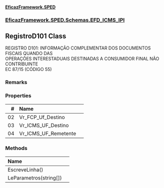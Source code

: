 #### [EficazFramework.SPED](EficazFrameworkSPED.md 'EficazFramework SPED')
### [EficazFramework.SPED.Schemas.EFD_ICMS_IPI](EficazFramework.SPED.Schemas.EFD_ICMS_IPI.md 'EficazFramework.SPED.Schemas.EFD_ICMS_IPI')

## RegistroD101 Class

REGISTRO D101: INFORMAÇÃO COMPLEMENTAR DOS DOCUMENTOS FISCAIS QUANDO DAS  
OPERAÇÕES INTERESTADUAIS DESTINADAS A CONSUMIDOR FINAL NÃO CONTRIBUINTE  
EC 87/15 (CÓDIGO 55)

### Remarks
### Properties

| # | Name | |
| ---: | :--- | :--- |
| 02 | Vr_FCP_Uf_Destino |  |
| 03 | Vr_ICMS_UF_Destino |  |
| 04 | Vr_ICMS_UF_Remetente |  |
### Methods

| Name | |
| :--- | :--- |
| EscreveLinha() |  |
| LeParametros(string[]) |  |
